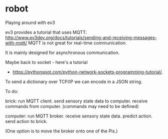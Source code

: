 # robot
Playing around with ev3

ev3 provides a tutorial that uses MQTT:
http://www.ev3dev.org/docs/tutorials/sending-and-receiving-messages-with-mqtt/
MQTT is not great for real-time communication.

It is mainly designed for asynchronous communication.

Maybe back to socket - here's a tutorial 
- https://pythonspot.com/python-network-sockets-programming-tutorial/.

To send a dictionary over TCP/IP we can encode in a JSON string.

To do:

brick:
run MQTT client.
send sensory state data to computer.
receive commands from computer. (commands may need to be defined)

computer:
run MQTT broker.
receive sensory state data.
predict action.
send action to brick.

(One option is to move the broker onto one of the Pis.)
